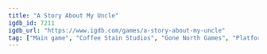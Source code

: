 ```yaml
---
title: "A Story About My Uncle"
igdb_id: 7211
igdb_url: "https://www.igdb.com/games/a-story-about-my-uncle"
tag: ["Main game", "Coffee Stain Studios", "Gone North Games", "Platform", "Puzzle", "Adventure", "Indie", "Single player", "First person", "Action", "Fantasy", "Science fiction"]
---
```

